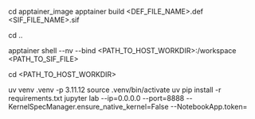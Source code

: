 cd apptainer_image
apptainer build <DEF_FILE_NAME>.def <SIF_FILE_NAME>.sif

cd ..

apptainer shell --nv --bind <PATH_TO_HOST_WORKDIR>:/workspace <PATH_TO_SIF_FILE>

cd <PATH_TO_HOST_WORKDIR>

uv venv .venv -p 3.11.12
source .venv/bin/activate
uv pip install -r requirements.txt
jupyter lab --ip=0.0.0.0 --port=8888 --KernelSpecManager.ensure_native_kernel=False --NotebookApp.token=<TOKEN>